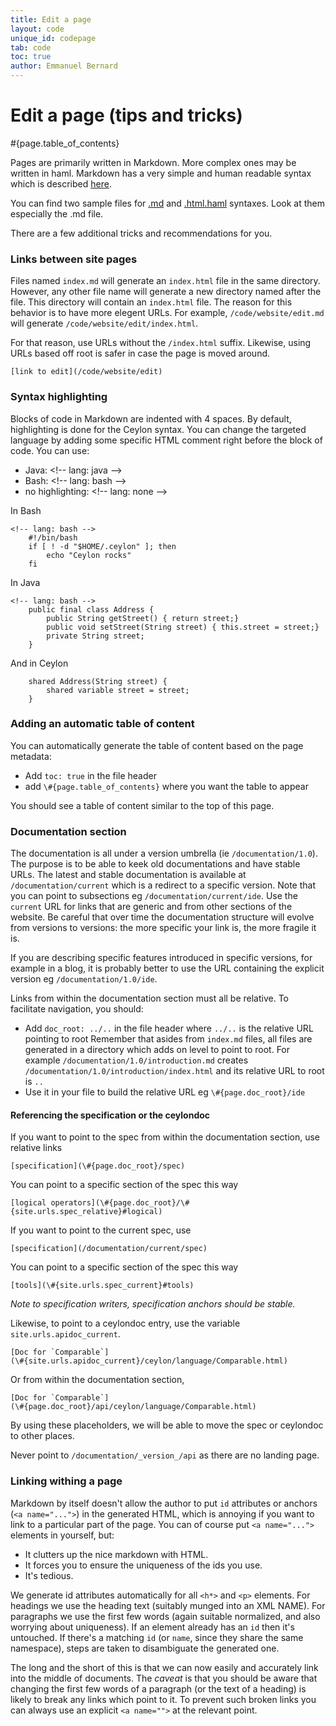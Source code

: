 ```yaml
---
title: Edit a page
layout: code
unique_id: codepage
tab: code
toc: true
author: Emmanuel Bernard
---
```

# Edit a page (tips and tricks)

#{page.table_of_contents}

Pages are primarily written in Markdown. More complex ones may be written in haml. 
Markdown has a very simple and human readable syntax which is described 
[here](http://daringfireball.net/projects/markdown/syntax).

You can find two sample files for [.md](/code/website/md-sample) and 
[.html.haml](/code/website/haml-sample) syntaxes. Look at them especially the .md file.

There are a few additional tricks and recommendations for you.

### Links between site pages

Files named `index.md` will generate an `index.html` file in the same directory.
However, any other file name will generate a new directory named after the file.
This directory will contain an `index.html` file. The reason for this behavior
is to have more elegent URLs. For example, `/code/website/edit.md` will generate
`/code/website/edit/index.html`.

For that reason, use URLs without the `/index.html` suffix. Likewise, using URLs based
off root is safer in case the page is moved around.

<!-- lang: none -->
    [link to edit](/code/website/edit)

### Syntax highlighting

Blocks of code in Markdown are indented with 4 spaces. By default, highlighting is done
for the Ceylon syntax. You can change the targeted language by adding some specific HTML comment
right before the block of code. You can use:

- Java: &lt;!-- lang: java --&gt;
- Bash: &lt;!-- lang: bash --&gt;
- no highlighting: &lt;!-- lang: none --&gt;

In Bash

<!-- lang: bash -->
    <!-- lang: bash -->
        #!/bin/bash
        if [ ! -d "$HOME/.ceylon" ]; then
            echo "Ceylon rocks"
        fi

In Java 

<!-- lang: java -->
    <!-- lang: bash -->
        public final class Address {
        	public String getStreet() { return street;}
        	public void setStreet(String street) { this.street = street;}
        	private String street;
        }

And in Ceylon

        shared Address(String street) {
        	shared variable street = street;
        }

### Adding an automatic table of content

You can automatically generate the table of content based on the page
metadata:

- Add `toc: true` in the file header
- add `\#{page.table_of_contents}` where you want the table to appear

You should see a table of content similar to the top of this page.

### Documentation section

The documentation is all under a version umbrella (ie `/documentation/1.0`). The purpose is to
be able to keek old documentations and have stable URLs. The latest and stable documentation is 
available at `/documentation/current` which is a redirect to a specific version. Note that you can 
point to subsections eg `/documentation/current/ide`. Use the `current` URL for links that are
generic and from other sections of the website. Be careful that over time the documentation structure
will evolve from versions to versions: the more specific your link is, the more fragile it is.

If you are describing specific features introduced in specific versions, for example in a blog,
it is probably better to use the URL containing the explicit version eg `/documentation/1.0/ide`.

Links from within the documentation section must all be relative. To facilitate navigation, you should:

- Add `doc_root: ../..` in the file header where `../..` is the relative URL pointing to root
  Remember that asides from `index.md` files, all files are generated in a directory which adds
  on level to point to root. For example `/documentation/1.0/introduction.md` creates 
  `/documentation/1.0/introduction/index.html` and its relative URL to root is `..`
- Use it in your file to build the relative URL eg `\#{page.doc_root}/ide`

#### Referencing the specification or the ceylondoc

If you want to point to the spec from within the documentation section, use relative links

    [specification](\#{page.doc_root}/spec)

You can point to a specific section of the spec this way

    [logical operators](\#{page.doc_root}/\#{site.urls.spec_relative}#logical)

If you want to point to the current spec, use

    [specification](/documentation/current/spec)

You can point to a specific section of the spec this way

    [tools](\#{site.urls.spec_current}#tools)

_Note to specification writers, specification anchors should be stable._

Likewise, to point to a ceylondoc entry, use the variable `site.urls.apidoc_current`.

<!-- lang: none -->
    [Doc for `Comparable`]
    (\#{site.urls.apidoc_current}/ceylon/language/Comparable.html)

Or from within the documentation section,

<!-- lang: none -->
    [Doc for `Comparable`]
    (\#{page.doc_root}/api/ceylon/language/Comparable.html)

By using these placeholders, we will be able to move the spec or ceylondoc to other places.

Never point to `/documentation/_version_/api` as there are no landing page.

### Linking withing a page

Markdown by itself doesn't allow the author to put `id` attributes or anchors
(`<a name="...">`) in the generated HTML, which is annoying if you want to link 
to a particular part of the page. You can of course put `<a name="...">` 
elements in yourself, but:

* It clutters up the nice markdown with HTML.
* It forces you to ensure the uniqueness of the ids you use.
* It's tedious.

We generate id attributes automatically for all 
`<h*>` and `<p>` elements. For headings we use the heading text (suitably 
munged into an XML NAME). For paragraphs we use the first few words (again 
suitable normalized, and also worrying about uniqueness). If an element 
already has an `id` then it's untouched. If there's a matching `id` 
(or `name`, since they share the same namespace), steps are taken to 
disambiguate the generated one.

The long and the short of this is that we can now easily and accurately link 
into the middle of documents. The *caveat* is that you should be aware that 
changing the first few words of a paragraph (or the text of a heading) is 
likely to break any links which point to it. To prevent such broken links 
you can always use an explicit `<a name="">` at the relevant point.

